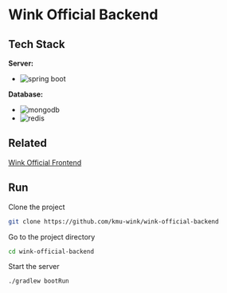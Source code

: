 # Wink Official Backend

## Tech Stack

**Server:**
- ![spring boot](https://img.shields.io/badge/Spring%20Boot-6DB33F?style=for-the-badge&logo=springboot&logoColor=white)

**Database:**
- ![mongodb](https://img.shields.io/badge/MongoDB-13aa52?style=for-the-badge&logo=mongodb&logoColor=white)
- ![redis](https://img.shields.io/badge/Redis-DC382D?style=for-the-badge&logo=redis&logoColor=white)


## Related
[Wink Official Frontend](https://github.com/kmu-wink/wink-official-frontend)


## Run

Clone the project

```bash
git clone https://github.com/kmu-wink/wink-official-backend
```

Go to the project directory

```bash
cd wink-official-backend
```

Start the server

```bash
./gradlew bootRun
```
